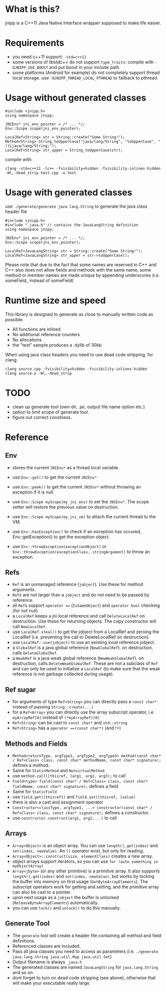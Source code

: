 What is this?
=============

jnipp is a C++11 Java Native Interface wrapper supposed to make life easier.


Requirements
============

- you need c++11 support: `-std=c++11`
- some versions of libstdc++ do not support `type_traits`: compile with `-DJNIPP_USE_BOOST` and put boost in your include path.
- some platforms (Android for example) do not completely support thread local storage. use `-DJNIPP_THREAD_LOCAL_PTHREAD` to fallback to pthread.


Usage without generated classes
===============================

    #include <jnipp.h>
    using namespace jnipp;

    JNIEnv* jni_env_pointer = /* ... */;
    Env::Scope scope(jni_env_pointer);

    LocalRef<String> str = String::create("Some String!");
    Method<String> String_toUpperCase("java/lang/String", "toUpperCase", "()Ljava/lang/String;");
    LocalRef<String> str_upper = String_toUpperCase(str);

compile with:

    clang -std=c++11 -lc++ -fvisibility=hidden -fvisibility-inlines-hidden -Wl,-dead_strip test.cpp -o test


Usage with generated classes
============================

use `./generate/generate java.lang.String` to generate the java class header file

    #include <jnipp.h>
    #include "_java.h" // contains the JavaLangString definition
    using namespace jnipp;

    JNIEnv* jni_env_pointer = /* ... */;
    Env::Scope scope(jni_env_pointer);

    LocalRef<JavaLangString> str = String::create("Some String!");
    LocalRef<JavaLangString> str_upper = str->toUpperCase();

Please note that due to the fact that some names are reserved in C++ and C++ also does not allow fields and methods with the same name, some method or member names are made unique by appending underscores (i.e. someField_ instead of someField)


Runtime size and speed
======================

This library is designed to generate as close to manually written code as possible.
- All functions are inlined
- No additional reference counters
- No allocations
- the "test" sample produces a .dylib of 30kb

When using java class headers you need to use dead code stripping, for clang:

    clang source.cpp -fvisibility=hidden -fvisibility-inlines-hidden
    clang source.o -Wl,-dead_strip


TODO
====
- clean up generate tool (own dir, .jar, output file name option etc.)
- option to limit scope of generate tool.
- figure out correct constness.


Reference
=========

Env
---
* stores the current `JNIEnv*` as a thread local variable
* use `Env::get()` to get the current `JNIEnv*`
* use `Env::peek()` to get the current `JNIEnv*` without throwing an exception if it is null
* use `Env::Scope myScope(my_jni_env)` to set the `JNIEnv*`. The scope setter will restore the previous value on destruction.
* use `Env::Scope myScope(my_jni_vm)` to attach the current thread to the VM.

* use `Env::hasException()` to check if an exception has occured, Env::getException() to get the exception object.
* use `Env::throwException(exceptionObject)` or `Env::throwException(exceptionClass, stringArgument)` to throw an exception.

Refs
----
* `Ref` is an unmanaged reference (`jobject`). Use these for method arguments.
* `Ref`s are not larger than a `jobject` and do not need to be passed by reference.
* all `Ref`s support `operator ==` (`IsSameObject`) and `operator bool` checking (for not null)
* a `LocalRef` keeps a jni local reference and call `DeleteLocalRef` on destruction. Use these for returning objects. The copy constructor will call `NewLocalRef`.
* use `LocalRef.steal()` to get the jobject from a LocalRef and zeroing the LocalRef (i.e. preventing the call to DeleteLocalRef on destruction).
* use `LocalRef::use(jobject)` to use an existing local reference jobject.
* a `GlobalRef` is a java global reference (`NewGlobalRef`). on destruction, calls `DeleteGlobalRef`.
* a `WeakRef` is a java weak global reference (`NewWeakGlobalRef`). on destruction, calls `DeleteWeakGlobalRef`. These are not a subclass of `Ref` and can only be used to initialize a `LocalRef` (to make sure that the weak reference is not garbage collected during usage).

Ref sugar
---------
* for arguments of type `Ref<String>` you can directly pass a `const char*` instead of passing `String::create(...)`
* for a `Ref<Array>` you can directly use the array subscript operator, i.e. `myArrayRef[0]` instead of `(*myArrayRef)[0]`
* `Ref<String>` can be cast to `const char*` and `std::string`
* `Ref<String>` has a `operator ==(const char*)` (and !=)

Methods and Fields
------------------
* `Method<returnType, argType1, argType2, argType3> method(const char* / Ref<Class> class, const char* methodName, const char* signature);` defines a method.
* Same for `StaticMethod` and `NonvirtualMethod`
* use `method.call([thisref, ]arg1, arg2, arg3);` to call
* `Field<type> field(const char* / Ref<Class> class, const char* fieldName, const char* signature);` defines a field
* Same for `StaticField`
* use `field.get([thisref])` and `field.set([thisref, ]value)`
* there is also a cast and assignment operator
* `Constructor<classType, argType1, ...> constructor(const char* / Ref<Class> class, const char* signature);` defines a constructor.
* use `constructor.construct(arg1, arg2, ..)` to call

Arrays
------
* `Array<Object>` is an object array. You can use `length()`, `get(index)` and `set(index, newValue)`. An `[]` operator exist, but only for reading.
* `Array<Object>::construct(size, elementClass)` creates a new array.
* object arrays support iterators, so you can use `for (auto something in myObjectArray)`
* `Array<jbyte>` (or any other primitive) is a primitive array. It also supports `length()`, `get(index)` and `set(index, newValue)`, but works by locking the buffer into memory on first usage (`GetByteArrayElements`). The subscript operators work for getting and setting, and the primitive array can also be cast to a pointer.
* upon next usage as a `jobject` the buffer is unlocked (`ReleaseByteArrayElements`) automatically.
* you can use `lock()` and `unlock()` to do this manually.

Generate Tool
-------------
* The `generate` tool will create a header file containing all method and field definitions.
* Referenced classes are included.
* Pass all java classes you need to access as parameters (i.e. `./generate java.lang.String java.util.Map java.util.Set`)
* Output filename is always `_java.h`
* The generated classes are named `JavaLangString` for `java.lang.String` and so on.
* dont forget to turn on dead code stripping (see above), otherwise that will make your executable really large.



